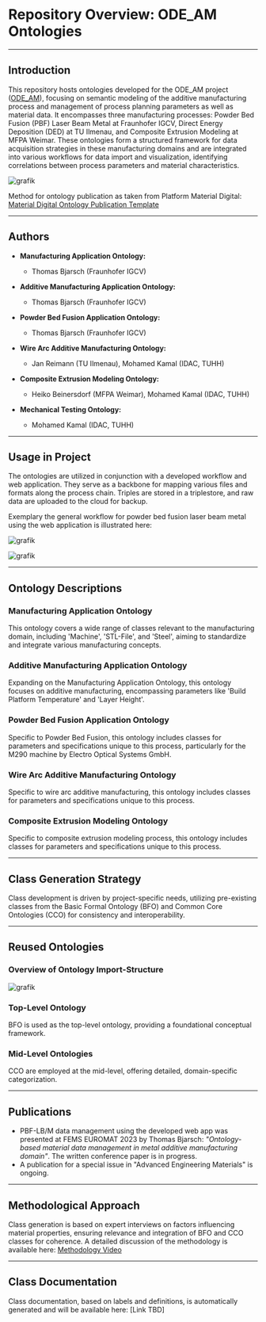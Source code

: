 # Repository Overview: ODE_AM Ontologies

---

## Introduction

This repository hosts ontologies developed for the ODE_AM project ([ODE_AM](https://www.materialdigital.de/project/13)), focusing on semantic modeling of the additive manufacturing process and management of process planning parameters as well as material data. It encompasses three manufacturing processes: Powder Bed Fusion (PBF) Laser Beam Metal at Fraunhofer IGCV, Direct Energy Deposition (DED) at TU Ilmenau, and Composite Extrusion Modeling at MFPA Weimar. These ontologies form a structured framework for data acquisition strategies in these manufacturing domains and are integrated into various workflows for data import and visualization, identifying correlations between process parameters and material characteristics.

![grafik](https://github.com/ThomasBjarsch/ODE_AM/assets/115726934/f8c4b1bc-921d-491e-a132-919ac1bf42b0)

Method for ontology publication as taken from Platform Material Digital: [Material Digital Ontology Publication Template](https://github.com/materialdigital/ontology_publication_template)

---

## Authors

- **Manufacturing Application Ontology:**
  - Thomas Bjarsch (Fraunhofer IGCV)

- **Additive Manufacturing Application Ontology:**
  - Thomas Bjarsch (Fraunhofer IGCV)

- **Powder Bed Fusion Application Ontology:**
  - Thomas Bjarsch (Fraunhofer IGCV)

- **Wire Arc Additive Manufacturing Ontology:**
  - Jan Reimann (TU Ilmenau), Mohamed Kamal (IDAC, TUHH)

- **Composite Extrusion Modeling Ontology:**
  - Heiko Beinersdorf (MFPA Weimar), Mohamed Kamal (IDAC, TUHH)

- **Mechanical Testing Ontology:**
  - Mohamed Kamal (IDAC, TUHH)

---

## Usage in Project

The ontologies are utilized in conjunction with a developed workflow and web application. They serve as a backbone for mapping various files and formats along the process chain. Triples are stored in a triplestore, and raw data are uploaded to the cloud for backup. 

Exemplary the general workflow for powder bed fusion laser beam metal using the web application is illustrated here:

![grafik](https://github.com/ThomasBjarsch/ODE_AM/assets/115726934/dee9a109-c188-4091-85e8-a006347a2267)

![grafik](https://github.com/ThomasBjarsch/ODE_AM/assets/115726934/ad1ca1a6-61fd-439a-bde5-d1463eb45657)

---

## Ontology Descriptions

### Manufacturing Application Ontology

This ontology covers a wide range of classes relevant to the manufacturing domain, including 'Machine', 'STL-File', and 'Steel', aiming to standardize and integrate various manufacturing concepts.

### Additive Manufacturing Application Ontology

Expanding on the Manufacturing Application Ontology, this ontology focuses on additive manufacturing, encompassing parameters like 'Build Platform Temperature' and 'Layer Height'.

### Powder Bed Fusion Application Ontology

Specific to Powder Bed Fusion, this ontology includes classes for parameters and specifications unique to this process, particularly for the M290 machine by Electro Optical Systems GmbH.

### Wire Arc Additive Manufacturing Ontology
Specific to wire arc additive manufacturing, this ontology includes classes for parameters and specifications unique to this process.

### Composite Extrusion Modeling Ontology
Specific to composite extrusion modeling process, this ontology includes classes for parameters and specifications unique to this process.

---

## Class Generation Strategy

Class development is driven by project-specific needs, utilizing pre-existing classes from the Basic Formal Ontology (BFO) and Common Core Ontologies (CCO) for consistency and interoperability.

---

## Reused Ontologies

### Overview of Ontology Import-Structure
![grafik](https://github.com/ThomasBjarsch/ODE_AM/assets/115726934/edfb379d-7503-4a8f-958d-dc4be9809c51)

### Top-Level Ontology

BFO is used as the top-level ontology, providing a foundational conceptual framework.

### Mid-Level Ontologies

CCO are employed at the mid-level, offering detailed, domain-specific categorization.

---

## Publications

- PBF-LB/M data management using the developed web app was presented at FEMS EUROMAT 2023 by Thomas Bjarsch: _"Ontology-based material data management in metal additive manufacturing domain"_. The written conference paper is in progress.
- A publication for a special issue in "Advanced Engineering Materials" is ongoing.

---

## Methodological Approach

Class generation is based on expert interviews on factors influencing material properties, ensuring relevance and integration of BFO and CCO classes for coherence. A detailed discussion of the methodology is available here: [Methodology Video](https://www.youtube.com/watch?v=s1bka7RIBN4)

---

## Class Documentation

Class documentation, based on labels and definitions, is automatically generated and will be available here: [Link TBD]
